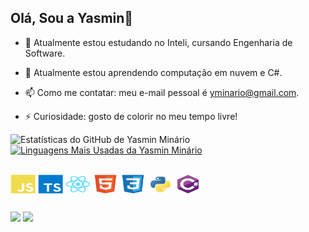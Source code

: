 ## Olá, Sou a Yasmin👋

- 🔭 Atualmente estou estudando no Inteli, cursando Engenharia de Software.

- 🌱 Atualmente estou aprendendo computação em nuvem e C#.

- 📫 Como me contatar: meu e-mail pessoal é yminario@gmail.com.

- ⚡ Curiosidade: gosto de colorir no meu tempo livre!


<div>
  <a href="https://github-readme-stats-8f9fskfz1-yasminminarios-projects.vercel.app/api?username=yasminminario&show_icons=true&hide_border=true&cache_buster=987654321">
    <img align="left" alt="Estatísticas do GitHub de Yasmin Minário" src="https://github-readme-stats-8f9fskfz1-yasminminarios-projects.vercel.app/api?username=yasminminario&show_icons=true&hide_border=true&cache_buster=987654321"/>
  </a>

  <br/> <a href="https://github-readme-stats-8f9fskfz1-yasminminarios-projects.vercel.app/api/top-langs/?username=yasminminario&layout=compact&cache_buster=1234567">
    <img alt="Linguagens Mais Usadas da Yasmin Minário" src="https://github-readme-stats-8f9fskfz1-yasminminarios-projects.vercel.app/api/top-langs/?username=yasminminario&layout=compact&cache_buster=1234567"/>
  </a>
</div>

<div style="display: inline_block"><br>
  <img align="center" alt="Rafa-Js" height="30" width="40" src="https://raw.githubusercontent.com/devicons/devicon/master/icons/javascript/javascript-plain.svg">
  <img align="center" alt="Rafa-Ts" height="30" width="40" src="https://raw.githubusercontent.com/devicons/devicon/master/icons/typescript/typescript-plain.svg">
  <img align="center" alt="Rafa-React" height="30" width="40" src="https://raw.githubusercontent.com/devicons/devicon/master/icons/react/react-original.svg">
  <img align="center" alt="Rafa-HTML" height="30" width="40" src="https://raw.githubusercontent.com/devicons/devicon/master/icons/html5/html5-original.svg">
  <img align="center" alt="Rafa-CSS" height="30" width="40" src="https://raw.githubusercontent.com/devicons/devicon/master/icons/css3/css3-original.svg">
  <img align="center" alt="Rafa-Python" height="30" width="40" src="https://raw.githubusercontent.com/devicons/devicon/master/icons/python/python-original.svg">
  <img align="center" alt="Rafa-Csharp" height="30" width="40" src="https://raw.githubusercontent.com/devicons/devicon/master/icons/csharp/csharp-original.svg">
</div>
  
  ##
 
<div> 
  <a href = "mailto:yminario@gmail.com"><img src="https://img.shields.io/badge/-Gmail-%23333?style=for-the-badge&logo=gmail&logoColor=white" target="_blank"></a>
  <a href="https://www.linkedin.com/in/yasmin-minario" target="_blank"><img src="https://img.shields.io/badge/-LinkedIn-%230077B5?style=for-the-badge&logo=linkedin&logoColor=white" target="_blank"></a> 
</div>
